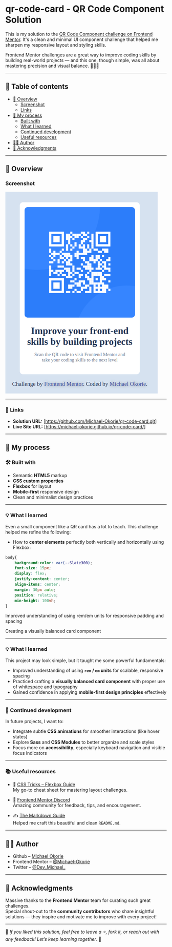 # qr-code-card - QR Code Component Solution

This is my solution to the [QR Code Component challenge on Frontend Mentor](https://www.frontendmentor.io/challenges/qr-code-component-iux_sIO_H). It's a clean and minimal UI component challenge that helped me sharpen my responsive layout and styling skills.  

Frontend Mentor challenges are a great way to improve coding skills by building real-world projects — and this one, though simple, was all about mastering precision and visual balance. 👨‍💻✨

---

## 📑 Table of contents

- [📸 Overview](#overview)
  - [Screenshot](#screenshot)
  - [Links](#links)
- [🧠 My process](#my-process)
  - [Built with](#built-with)
  - [What I learned](#what-i-learned)
  - [Continued development](#continued-development)
  - [Useful resources](#useful-resources)
- [🙋‍♂️ Author](#author)
- [🙏 Acknowledgments](#acknowledgments)

---

## 📸 Overview

### Screenshot

![QR Code Screenshot](./screenshots/screenshot.png)

---

### 🔗 Links

- **Solution URL:** [https://github.com/Michael-Okorie/qr-code-card.git]
- **Live Site URL:** [https://michael-okorie.github.io/qr-code-card/]

---

## 🧠 My process

### 🛠️ Built with

- Semantic **HTML5** markup
- **CSS custom properties**
- **Flexbox** for layout
- **Mobile-first** responsive design
- Clean and minimalist design practices

---

### 💡 What I learned

Even a small component like a QR card has a lot to teach. This challenge helped me refine the following:

- How to **center elements** perfectly both vertically and horizontally using Flexbox:
  
```css
body{
    background-color: var(--Slate300);
    font-size: 15px;
    display: flex;
    justify-content: center;
    align-items: center;
    margin: 30px auto;
    position: relative;
    min-height: 100vh;
}

```

Improved understanding of using rem/em units for responsive padding and spacing

Creating a visually balanced card component

---

### 💡 What I learned

This project may look simple, but it taught me some powerful fundamentals:

- Improved understanding of using **`rem` / `em` units** for scalable, responsive spacing  
- Practiced crafting a **visually balanced card component** with proper use of whitespace and typography  
- Gained confidence in applying **mobile-first design principles** effectively

---

### 🔄 Continued development

In future projects, I want to:

- Integrate subtle **CSS animations** for smoother interactions (like hover states)  
- Explore **Sass** and **CSS Modules** to better organize and scale styles  
- Focus more on **accessibility**, especially keyboard navigation and visible focus indicators

---

### 📚 Useful resources

- 🔧 [CSS Tricks – Flexbox Guide](https://css-tricks.com/snippets/css/a-guide-to-flexbox/)  
  My go-to cheat sheet for mastering layout challenges.

- 🧠 [Frontend Mentor Discord](https://discord.gg/frontendmentor)  
  Amazing community for feedback, tips, and encouragement.

- ✍️ [The Markdown Guide](https://www.markdownguide.org/)  
  Helped me craft this beautiful and clean `README.md`.

---

## 🙋‍♂️ Author

- Github – [Michael Okorie](https://github.com/Michael-Okorie)  
- Frontend Mentor – [@Michael-Okorie](https://www.frontendmentor.io/profile/Michael-Okorie)  
- Twitter – [@Dev_Michael_](https://twitter.com/Dev_Michael_)

---

## 🙏 Acknowledgments

Massive thanks to the **Frontend Mentor** team for curating such great challenges.  
Special shout-out to the **community contributors** who share insightful solutions — they inspire and motivate me to improve with every project!

---

🌟 *If you liked this solution, feel free to leave a ⭐️, fork it, or reach out with any feedback! Let’s keep learning together.* 💪
